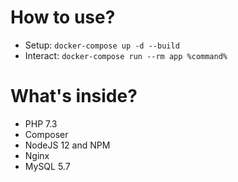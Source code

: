 # How to use?
- Setup: `docker-compose up -d --build`
- Interact: `docker-compose run --rm app %command%`

# What's inside?
- PHP 7.3
- Composer
- NodeJS 12 and NPM
- Nginx
- MySQL 5.7
